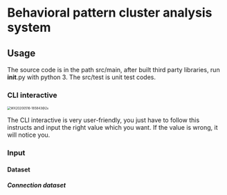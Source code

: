 # Behavioral pattern cluster analysis system

## Usage

The source code is in the path src/main, after built third party libraries, run __init__.py with python 3. The src/test is unit test codes.

### CLI interactive

<img src="/Users/leozhang/MEGAsync/Polimi_MainFolder/Progetto_Ingegneria_informatica/F_FileProject/Behavioral_pattern_cluster_analysis/documentation/maredown_pictures/WX20200516-185843@2x.png" alt="WX20200516-185843@2x" style="zoom:50%;" />

The CLI interactive is very user-friendly, you just have to follow this instructs and input the right value which you want. If the value is wrong, it will notice you.

### Input

#### Dataset

##### Connection dataset

